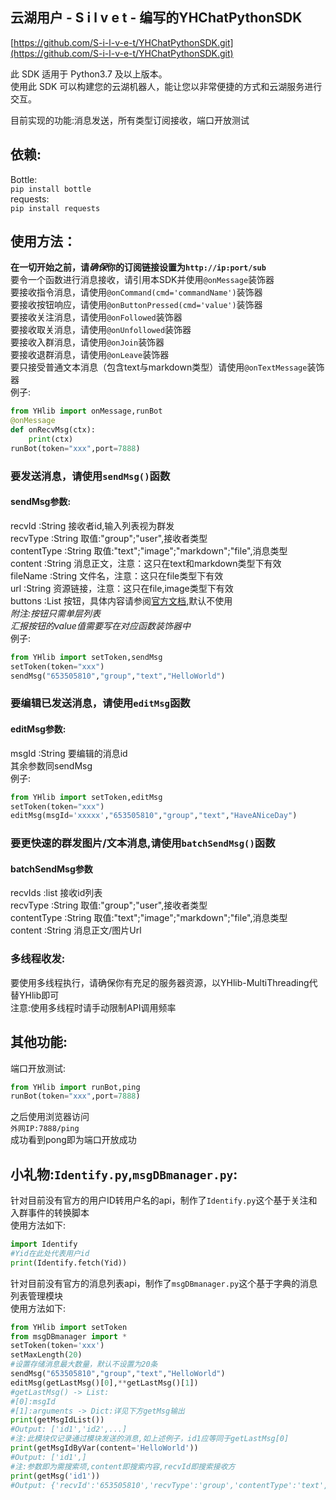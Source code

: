 ## 云湖用户 - S i l v e t - 编写的YHChatPythonSDK

[https://github.com/S-i-l-v-e-t/YHChatPythonSDK.git](https://github.com/S-i-l-v-e-t/YHChatPythonSDK.git)


此 SDK 适用于 Python3.7 及以上版本。  
使用此 SDK 可以构建您的云湖机器人，能让您以非常便捷的方式和云湖服务进行交互。

目前实现的功能:消息发送，所有类型订阅接收，端口开放测试

## 依赖:
Bottle:  
`pip install bottle`  
requests:  
`pip install requests`

## 使用方法：
**在一切开始之前，请*确保*你的订阅链接设置为`http://ip:port/sub`**  
要令一个函数进行消息接收，请引用本SDK并使用`@onMessage`装饰器  
要接收指令消息，请使用`@onCommand(cmd='commandName')`装饰器  
要接收按钮响应，请使用`@onButtonPressed(cmd='value')`装饰器  
要接收关注消息，请使用`@onFollowed`装饰器  
要接收取关消息，请使用`@onUnfollowed`装饰器  
要接收入群消息，请使用`@onJoin`装饰器  
要接收退群消息，请使用`@onLeave`装饰器  
要只接受普通文本消息（包含text与markdown类型）请使用`@onTextMessage`装饰器  
例子:
~~~Python
from YHlib import onMessage,runBot
@onMessage
def onRecvMsg(ctx):
    print(ctx)
runBot(token="xxx",port=7888)
~~~  
### 要发送消息，请使用`sendMsg()`函数
#### sendMsg参数:
recvId :String 接收者id,输入列表视为群发  
recvType :String 取值:"group";"user",接收者类型  
contentType :String 取值:"text";"image";"markdown";"file",消息类型  
content :String 消息正文，注意：这只在text和markdown类型下有效  
fileName :String 文件名，注意：这只在file类型下有效  
url :String 资源链接，注意：这只在file,image类型下有效  
buttons :List 按钮，具体内容请参阅[官方文档](https://www.yhchat.com/document/400-410),默认不使用  
*附注:按钮只需单层列表*  
*汇报按钮的value值需要写在对应函数装饰器中*  
例子:
~~~Python
from YHlib import setToken,sendMsg
setToken(token="xxx")
sendMsg("653505810","group","text","HelloWorld")
~~~
### 要编辑已发送消息，请使用`editMsg`函数
#### editMsg参数:
msgId :String 要编辑的消息id  
其余参数同sendMsg  
例子:
~~~Python
from YHlib import setToken,editMsg
setToken(token="xxx")
editMsg(msgId='xxxxx',"653505810","group","text","HaveANiceDay")
~~~
### 要更快速的群发图片/文本消息,请使用`batchSendMsg()`函数
#### batchSendMsg参数
recvIds :list 接收id列表  
recvType :String 取值:"group";"user",接收者类型  
contentType :String 取值:"text";"image";"markdown";"file",消息类型  
content :String 消息正文/图片Url
### 多线程收发:
要使用多线程执行，请确保你有充足的服务器资源，以YHlib-MultiThreading代替YHlib即可  
注意:使用多线程时请手动限制API调用频率
## 其他功能:
端口开放测试:
~~~Python
from YHlib import runBot,ping
runBot(token="xxx",port=7888)
~~~
之后使用浏览器访问  
`外网IP:7888/ping`  
成功看到pong即为端口开放成功

## 小礼物:`Identify.py`,`msgDBmanager.py`:
针对目前没有官方的用户ID转用户名的api，制作了`Identify.py`这个基于关注和入群事件的转换脚本  
使用方法如下:
~~~Python
import Identify
#Yid在此处代表用户id
print(Identify.fetch(Yid))
~~~  
针对目前没有官方的消息列表api，制作了`msgDBmanager.py`这个基于字典的消息列表管理模块  
使用方法如下:
~~~Python
from YHlib import setToken
from msgDBmanager import *
setToken(token='xxx')
setMaxLength(20)
#设置存储消息最大数量，默认不设置为20条
sendMsg("653505810","group","text","HelloWorld")
editMsg(getLastMsg()[0],**getLastMsg()[1])
#getLastMsg() -> List:
#[0]:msgId
#[1]:arguments -> Dict:详见下方getMsg输出
print(getMsgIdList())
#Output: ['id1','id2',...]
#注:此模块仅记录通过模块发送的消息,如上述例子，id1应等同于getLastMsg[0]
print(getMsgIdByVar(content='HelloWorld'))
#Output: ['id1',]
#注:参数即为需搜索项,content即搜索内容,recvId即搜索接收方
print(getMsg('id1'))
#Output: {'recvId':'653505810','recvType':'group','contentType':'text','content':'HelloWorld','fileName':"fileName",'url':"url",'buttons':False}
~~~  